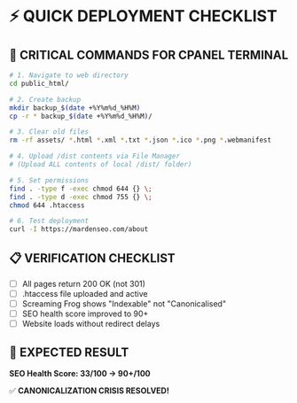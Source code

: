 # ⚡ QUICK DEPLOYMENT CHECKLIST

## 🎯 **CRITICAL COMMANDS FOR CPANEL TERMINAL**

```bash
# 1. Navigate to web directory
cd public_html/

# 2. Create backup
mkdir backup_$(date +%Y%m%d_%H%M)
cp -r * backup_$(date +%Y%m%d_%H%M)/

# 3. Clear old files
rm -rf assets/ *.html *.xml *.txt *.json *.ico *.png *.webmanifest

# 4. Upload /dist contents via File Manager
# (Upload ALL contents of local /dist/ folder)

# 5. Set permissions
find . -type f -exec chmod 644 {} \;
find . -type d -exec chmod 755 {} \;
chmod 644 .htaccess

# 6. Test deployment
curl -I https://mardenseo.com/about
```

## 📋 **VERIFICATION CHECKLIST**

- [ ] All pages return 200 OK (not 301)
- [ ] .htaccess file uploaded and active
- [ ] Screaming Frog shows "Indexable" not "Canonicalised"
- [ ] SEO health score improved to 90+
- [ ] Website loads without redirect delays

## 🚀 **EXPECTED RESULT**
**SEO Health Score: 33/100 → 90+/100**

✅ **CANONICALIZATION CRISIS RESOLVED!**

